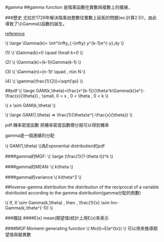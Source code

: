 #gamma 
##gamma function
是階乘函數在實數與複數上的擴展，

###歷史
尤拉於1729年解決階乘由整數往實數上延拓的問題(ex:計算2.5!)，由此導致了\\(\Gamma\\)函數的誕生。

[reference](http://cos.name/2013/01/lda-math-gamma-function/)

\\(
\large \Gamma(k)=	\int^\infty_{-\infty} y^{k-1}e^{-y}\,dy
\\)

(1) \\(
\Gamma(k)>0 \quad \forall k>0
\\)

(2) \\(
\Gamma(k)=(k-1)\Gamma(k-1)
\\)

(3) \\(
\Gamma(n)=(n-1)! \quad , n\in N
\\)

(4) \\(
\gamma(\frac{1}{2})=\sqrt{\pi}
\\)


##pdf
\\(
\large GAM(k,\theta)=\frac{x^{k-1}}{\theta^k\Gamma(k)}e^{-\frac{x}{\theta}} \, \small, 0 < x , 0 < \theta , 0 < k
\\)

\\(
x \sim GAM(k,\theta)
\\)

\\(
\large GAM(1,\theta) => \frac{1}{\theta}e^{-\frac{x}{\theta}}
\\)

pdf:機率密度函數
把機率密度函數積分就可以得到機率

gamma是一個連續的分配

\\(
GAM(1,\theta)
\\)為Exponential distribution的pdf


####gamma的MGF:
\\(
\large (\frac{1}{1-\theta t})^k
\\)

####gamma的MEAN:
\\(
k\theta
\\)

####gamma的variance
\\(
k\theta^2
\\)


##Inverse-gamma distribution
the distribution of the reciprocal of a variable distributed according to the gamma distribution(gamma分配的倒數)

\\(
If\, X \sim Gamma(k,\theta) \, then \, \frac{1}{x} \sim Inv-Gamma(k,\theta^{-1})
\\)

###備註
####E(x)
mean(期望值)統計上用E(x)來表示

####MGF:Moment-generating function
\\(
Mx(t)=E(e^{tx})
\\)
可以用來推導期望值與變異數